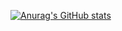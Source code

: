 [![Anurag's GitHub stats](https://github-readme-stats.vercel.app/api?username=kras2v)](https://github.com/anuraghazra/github-readme-stats)
